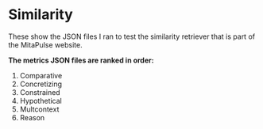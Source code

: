 # Similarity

These show the JSON files I ran to test the similarity retriever that is part of the MitaPulse website.

**The metrics JSON files are ranked in order:**
1) Comparative
2) Concretizing
3) Constrained
4) Hypothetical
5) Multcontext
6) Reason



